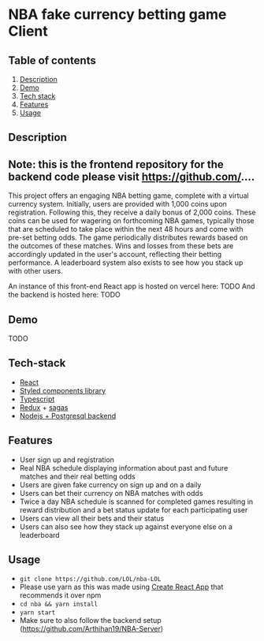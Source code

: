 # NBA fake currency betting game Client

## Table of contents

1. [Description](#description)
2. [Demo](#demo)
3. [Tech stack](#tech-stack)
4. [Features](#features)
5. [Usage](#usage)

## Description

## Note: this is the frontend repository for the backend code please visit https://github.com/....

This project offers an engaging NBA betting game, complete with a virtual currency system. Initially, users are provided with 1,000 coins upon registration. Following this, they receive a daily bonus of 2,000 coins. These coins can be used for wagering on forthcoming NBA games, typically those that are scheduled to take place within the next 48 hours and come with pre-set betting odds. The game periodically distributes rewards based on the outcomes of these matches. Wins and losses from these bets are accordingly updated in the user's account, reflecting their betting performance. A leaderboard system also exists to see how you stack up with other users.

An instance of this front-end React app is hosted on vercel here: TODO
And the backend is hosted here: TODO

## Demo

TODO


## Tech-stack

- [React](https://react.dev/)
- [Styled components library](https://styled-components.com/)
- [Typescript](https://www.typescriptlang.org/)
- [Redux](https://redux.js.org/) + [sagas](https://redux-saga.js.org/)
- [Nodejs + Postgresql backend](https://github.com/LOL/nba-app-backend)

## Features

- User sign up and registration
- Real NBA schedule displaying information about past and future matches and their real betting odds
- Users are given fake currency on sign up and on a daily
- Users can bet their currency on NBA matches with odds
- Twice a day NBA schedule is scanned for completed games resulting in reward distribution and a bet status update for each participating user
- Users can view all their bets and their status
- Users can also see how they stack up against everyone else on a leaderboard

## Usage

- `git clone https://github.com/LOL/nba-LOL`
- Please use yarn as this was made using [Create React App](https://github.com/facebook/create-react-app) that recommends it over npm
- `cd nba && yarn install`
- `yarn start`
- Make sure to also follow the backend setup (https://github.com/Arthihan19/NBA-Server)

